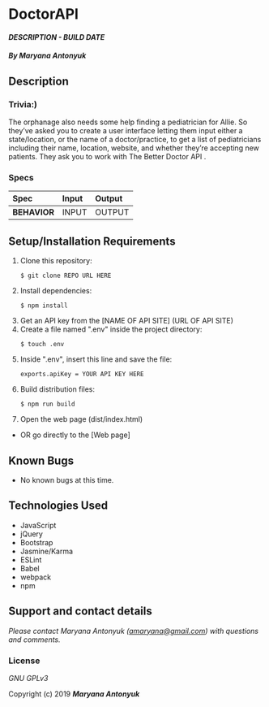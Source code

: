 # DoctorAPI

#### _DESCRIPTION - BUILD DATE_

#### _By **Maryana Antonyuk**_

## Description

### Trivia:)
The orphanage also needs some help finding a pediatrician for Allie. So they’ve asked you to create a user interface letting them input either a state/location, or the name of a doctor/practice, to get a list of pediatricians including their name, location, website, and whether they’re accepting new patients. They ask you to work with The Better Doctor API .

### Specs
| Spec | Input | Output |
| :-------------     | :------------- | :------------- |
| **BEHAVIOR** | INPUT | OUTPUT |

## Setup/Installation Requirements

1. Clone this repository:
    ```
    $ git clone REPO URL HERE
    ```
2. Install dependencies:
    ```
    $ npm install
    ```
3. Get an API key from the [NAME OF API SITE] (URL OF API SITE)
4. Create a file named ".env" inside the project directory:
    ```
    $ touch .env
    ```
5. Inside ".env", insert this line and save the file:
    ```
    exports.apiKey = YOUR API KEY HERE
    ```
6. Build distribution files:
    ```
    $ npm run build
    ```
7. Open the web page (dist/index.html)

* OR go directly to the [Web page]

## Known Bugs
* No known bugs at this time.

## Technologies Used
* JavaScript
* jQuery
* Bootstrap
* Jasmine/Karma
* ESLint
* Babel
* webpack
* npm

## Support and contact details

_Please contact Maryana Antonyuk (amaryana@gmail.com) with questions and comments._

### License

*GNU GPLv3*

Copyright (c) 2019 **_Maryana Antonyuk_**